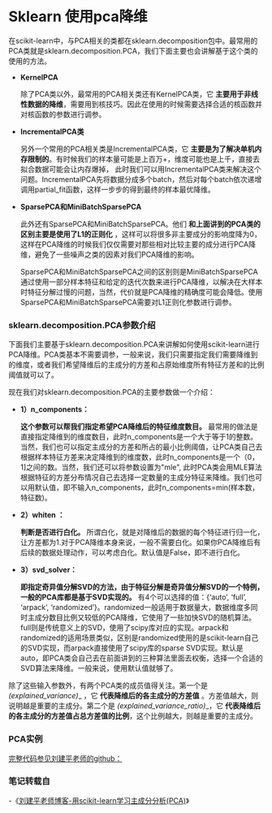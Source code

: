 # Sklearn 使用pca降维

在scikit-learn中，与PCA相关的类都在sklearn.decomposition包中。最常用的PCA类就是sklearn.decomposition.PCA，我们下面主要也会讲解基于这个类的使用的方法。

*   __KernelPCA__

    除了PCA类以外，最常用的PCA相关类还有KernelPCA类，它 __主要用于非线性数据的降维__，需要用到核技巧。因此在使用的时候需要选择合适的核函数并对核函数的参数进行调参。

*   __IncrementalPCA类__

    另外一个常用的PCA相关类是IncrementalPCA类，它 __主要是为了解决单机内存限制的__。有时候我们的样本量可能是上百万+，维度可能也是上千，直接去拟合数据可能会让内存爆掉， 此时我们可以用IncrementalPCA类来解决这个问题。IncrementalPCA先将数据分成多个batch，然后对每个batch依次递增调用partial_fit函数，这样一步步的得到最终的样本最优降维。

*   __SparsePCA和MiniBatchSparsePCA__

    此外还有SparsePCA和MiniBatchSparsePCA。他们 __和上面讲到的PCA类的区别主要是使用了L1的正则化__ ，这样可以将很多非主要成分的影响度降为0，这样在PCA降维的时候我们仅仅需要对那些相对比较主要的成分进行PCA降维，避免了一些噪声之类的因素对我们PCA降维的影响。
    
    SparsePCA和MiniBatchSparsePCA之间的区别则是MiniBatchSparsePCA通过使用一部分样本特征和给定的迭代次数来进行PCA降维，以解决在大样本时特征分解过慢的问题，当然，代价就是PCA降维的精确度可能会降低。使用SparsePCA和MiniBatchSparsePCA需要对L1正则化参数进行调参。


 ### sklearn.decomposition.PCA参数介绍

下面我们主要基于sklearn.decomposition.PCA来讲解如何使用scikit-learn进行PCA降维。PCA类基本不需要调参，一般来说，我们只需要指定我们需要降维到的维度，或者我们希望降维后的主成分的方差和占原始维度所有特征方差和的比例阈值就可以了。

现在我们对sklearn.decomposition.PCA的主要参数做一个介绍：

*   __1）n_components：__
    
    __这个参数可以帮我们指定希望PCA降维后的特征维度数目。__ 最常用的做法是直接指定降维到的维度数目，此时n_components是一个大于等于1的整数。当然，我们也可以指定主成分的方差和所占的最小比例阈值，让PCA类自己去根据样本特征方差来决定降维到的维度数，此时n_components是一个（0，1]之间的数。当然，我们还可以将参数设置为"mle", 此时PCA类会用MLE算法根据特征的方差分布情况自己去选择一定数量的主成分特征来降维。我们也可以用默认值，即不输入n_components，此时n_components=min(样本数，特征数)。

*   __2）whiten ：__
    
    __判断是否进行白化。__ 所谓白化，就是对降维后的数据的每个特征进行归一化，让方差都为1.对于PCA降维本身来说，一般不需要白化。如果你PCA降维后有后续的数据处理动作，可以考虑白化。默认值是False，即不进行白化。

*   __3）svd_solver：__
    
    __即指定奇异值分解SVD的方法，由于特征分解是奇异值分解SVD的一个特例，一般的PCA库都是基于SVD实现的。__ 有4个可以选择的值：{‘auto’, ‘full’, ‘arpack’, ‘randomized’}。randomized一般适用于数据量大，数据维度多同时主成分数目比例又较低的PCA降维，它使用了一些加快SVD的随机算法。 full则是传统意义上的SVD，使用了scipy库对应的实现。arpack和randomized的适用场景类似，区别是randomized使用的是scikit-learn自己的SVD实现，而arpack直接使用了scipy库的sparse SVD实现。默认是auto，即PCA类会自己去在前面讲到的三种算法里面去权衡，选择一个合适的SVD算法来降维。一般来说，使用默认值就够了。

除了这些输入参数外，有两个PCA类的成员值得关注。第一个是 __(explained_variance_)__ ，它 __代表降维后的各主成分的方差值__ 。方差值越大，则说明越是重要的主成分。第二个是 __(explained_variance_ratio_)__，它 __代表降维后的各主成分的方差值占总方差值的比例__，这个比例越大，则越是重要的主成分。


### PCA实例

[完整代码参见刘建平老师的github：]( https://github.com/ljpzzz/machinelearning/blob/master/classic-machine-learning/pca.ipynb)


### 笔记转载自

-《[刘建平老师博客-用scikit-learn学习主成分分析(PCA)](https://www.cnblogs.com/pinard/p/6243025.html)》
